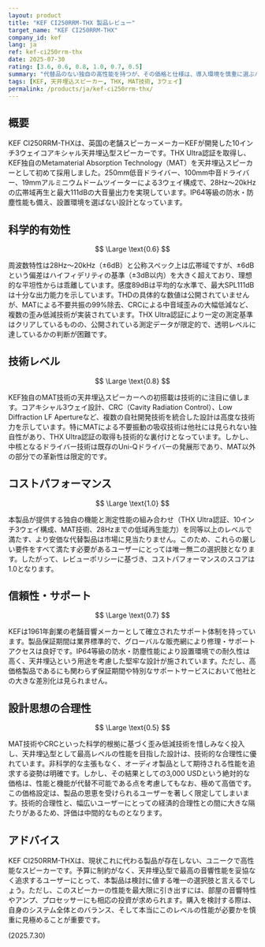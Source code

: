 ```yaml
---
layout: product
title: "KEF CI250RRM-THX 製品レビュー"
target_name: "KEF CI250RRM-THX"
company_id: kef
lang: ja
ref: kef-ci250rrm-thx
date: 2025-07-30
rating: [3.6, 0.6, 0.8, 1.0, 0.7, 0.5]
summary: "代替品のない独自の高性能を持つが、その価格と仕様は、導入環境を慎重に選ぶハイエンドユーザー向けと言える。"
tags: [KEF, 天井埋込スピーカー, THX, MAT技術, 3ウェイ]
permalink: /products/ja/kef-ci250rrm-thx/
---
```


## 概要

KEF CI250RRM-THXは、英国の老舗スピーカーメーカーKEFが開発した10インチ3ウェイコアキシャル天井埋込型スピーカーです。THX Ultra認証を取得し、KEF独自のMetamaterial Absorption Technology（MAT）を天井埋込スピーカーとして初めて採用しました。250mm低音ドライバー、100mm中音ドライバー、19mmアルミニウムドームツイーターによる3ウェイ構成で、28Hz～20kHzの広帯域再生と最大111dBの大音量出力を実現しています。IP64等級の防水・防塵性能も備え、設置環境を選ばない設計となっています。

## 科学的有効性

$$ \Large \text{0.6} $$

周波数特性は28Hz～20kHz（±6dB）と公称スペック上は広帯域ですが、±6dBという偏差はハイフィデリティの基準（±3dB以内）を大きく超えており、理想的な平坦性からは乖離しています。感度89dBは平均的な水準で、最大SPL111dBは十分な出力能力を示しています。THDの具体的な数値は公開されていませんが、MATによる不要共振の99%除去、CRCによる中音域歪みの大幅低減など、複数の歪み低減技術が実装されています。THX Ultra認証により一定の測定基準はクリアしているものの、公開されている測定データが限定的で、透明レベルに達しているかの判断が困難です。

## 技術レベル

$$ \Large \text{0.8} $$

KEF独自のMAT技術の天井埋込スピーカーへの初搭載は技術的に注目に値します。コアキシャル3ウェイ設計、CRC（Cavity Radiation Control）、Low Diffraction LF Apertureなど、複数の自社開発技術を統合した設計は高度な技術力を示しています。特にMATによる不要振動の吸収技術は他社には見られない独自性があり、THX Ultra認証の取得も技術的な裏付けとなっています。しかし、中核となるドライバー技術は既存のUni-Qドライバーの発展形であり、MAT以外の部分での革新性は限定的です。

## コストパフォーマンス

$$ \Large \text{1.0} $$

本製品が提供する独自の機能と測定性能の組み合わせ（THX Ultra認証、10インチ3ウェイ構成、MAT技術、28Hzまでの低域再生能力）を同等以上のレベルで満たす、より安価な代替製品は市場に見当たりません。このため、これらの厳しい要件をすべて満たす必要があるユーザーにとっては唯一無二の選択肢となります。したがって、レビューポリシーに基づき、コストパフォーマンスのスコアは1.0となります。

## 信頼性・サポート

$$ \Large \text{0.7} $$

KEFは1961年創業の老舗音響メーカーとして確立されたサポート体制を持っています。製品保証期間は業界標準的で、グローバルな販売網により修理・サポートアクセスは良好です。IP64等級の防水・防塵性能により設置環境での耐久性は高く、天井埋込という用途を考慮した堅牢な設計が施されています。ただし、高価格製品であるにも関わらず保証期間や特別なサポートサービスにおいて他社との大きな差別化は見られません。

## 設計思想の合理性

$$ \Large \text{0.5} $$

MAT技術やCRCといった科学的根拠に基づく歪み低減技術を惜しみなく投入し、天井埋込型として最高レベルの性能を目指した設計は、技術的な合理性に優れています。非科学的な主張もなく、オーディオ製品として期待される性能を追求する姿勢は明確です。しかし、その結果としての3,000 USDという絶対的な価格は、性能と機能が代替不可能である点を考慮してもなお、極めて高価です。この価格設定は、製品の恩恵を受けられるユーザーを著しく限定してしまいます。技術的合理性と、幅広いユーザーにとっての経済的合理性との間に大きな隔たりがあるため、評価は中間的なものとなります。

## アドバイス

KEF CI250RRM-THXは、現状これに代わる製品が存在しない、ユニークで高性能なスピーカーです。予算に制約がなく、天井埋込型で最高の音響性能を妥協なく追求するユーザーにとって、本製品は検討に値する唯一の選択肢と言えるでしょう。ただし、このスピーカーの性能を最大限に引き出すには、部屋の音響特性やアンプ、プロセッサーにも相応の投資が求められます。購入を検討する際は、自身のシステム全体とのバランス、そして本当にこのレベルの性能が必要かを慎重に見極めることが重要です。

(2025.7.30)
